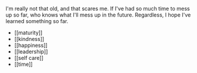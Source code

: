 I'm really not that old, and that scares me. If I've had so much time to mess up so far, who knows what I'll mess up in the future. Regardless, I hope I've learned something so far.

 - [[maturity]]
 - [[kindness]]
 - [[happiness]]
 - [[leadership]]
 - [[self care]]
 - [[time]]
